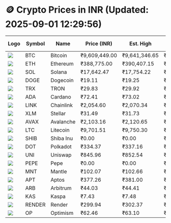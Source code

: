 # 🪙 Crypto Prices in INR (Updated: 2025-09-01 12:29:56)

| Logo | Symbol | Name       | Price (INR) | Est. High | Est. Low | Gross Profit | Fees | Net Profit | ROI % |
|------|--------|------------|-------------|-----------|----------|---------------|------|-------------|--------|
| ![](https://coin-images.coingecko.com/coins/images/1/large/bitcoin.png?1696501400) | BTC    | Bitcoin    | ₹9,609,449.00 | ₹9,641,346.65 | ₹9,577,551.35 | ₹666.09 | ₹200.00 | ₹466.09 | 0.47% |
| ![](https://coin-images.coingecko.com/coins/images/279/large/ethereum.png?1696501628) | ETH    | Ethereum   | ₹388,775.00 | ₹390,407.15 | ₹387,142.85 | ₹843.18 | ₹200.00 | ₹643.18 | 0.64% |
| ![](https://coin-images.coingecko.com/coins/images/4128/large/solana.png?1718769756) | SOL    | Solana     | ₹17,642.47 | ₹17,754.22 | ₹17,530.72 | ₹1,274.89 | ₹200.00 | ₹1,074.89 | 1.07% |
| ![](https://coin-images.coingecko.com/coins/images/5/large/dogecoin.png?1696501409) | DOGE   | Dogecoin   | ₹19.11 | ₹19.25 | ₹18.97 | ₹1,454.78 | ₹200.00 | ₹1,254.78 | 1.25% |
| ![](https://coin-images.coingecko.com/coins/images/1094/large/tron-logo.png?1696502193) | TRX    | TRON       | ₹29.83 | ₹29.92 | ₹29.74 | ₹574.90 | ₹200.00 | ₹374.90 | 0.37% |
| ![](https://coin-images.coingecko.com/coins/images/975/large/cardano.png?1696502090) | ADA    | Cardano    | ₹72.41 | ₹73.02 | ₹71.80 | ₹1,713.21 | ₹200.00 | ₹1,513.21 | 1.51% |
| ![](https://coin-images.coingecko.com/coins/images/877/large/chainlink-new-logo.png?1696502009) | LINK   | Chainlink  | ₹2,054.60 | ₹2,070.34 | ₹2,038.86 | ₹1,544.40 | ₹200.00 | ₹1,344.40 | 1.34% |
| ![](https://coin-images.coingecko.com/coins/images/100/large/fmpFRHHQ_400x400.jpg?1735231350) | XLM    | Stellar    | ₹31.49 | ₹31.73 | ₹31.25 | ₹1,536.00 | ₹200.00 | ₹1,336.00 | 1.34% |
| ![](https://coin-images.coingecko.com/coins/images/12559/large/Avalanche_Circle_RedWhite_Trans.png?1696512369) | AVAX   | Avalanche  | ₹2,103.16 | ₹2,120.65 | ₹2,085.67 | ₹1,677.45 | ₹200.00 | ₹1,477.45 | 1.48% |
| ![](https://coin-images.coingecko.com/coins/images/2/large/litecoin.png?1696501400) | LTC    | Litecoin   | ₹9,701.51 | ₹9,750.30 | ₹9,652.72 | ₹1,010.98 | ₹200.00 | ₹810.98 | 0.81% |
| ![](https://coin-images.coingecko.com/coins/images/11939/large/shiba.png?1696511800) | SHIB   | Shiba Inu  | ₹0.00 | ₹0.00 | ₹0.00 | ₹1,556.41 | ₹200.00 | ₹1,356.41 | 1.36% |
| ![](https://coin-images.coingecko.com/coins/images/12171/large/polkadot.png?1696512008) | DOT    | Polkadot   | ₹334.37 | ₹337.16 | ₹331.58 | ₹1,685.59 | ₹200.00 | ₹1,485.59 | 1.49% |
| ![](https://coin-images.coingecko.com/coins/images/12504/large/uniswap-logo.png?1720676669) | UNI    | Uniswap    | ₹845.96 | ₹852.54 | ₹839.38 | ₹1,567.94 | ₹200.00 | ₹1,367.94 | 1.37% |
| ![](https://coin-images.coingecko.com/coins/images/29850/large/pepe-token.jpeg?1696528776) | PEPE   | Pepe       | ₹0.00 | ₹0.00 | ₹0.00 | ₹1,548.08 | ₹200.00 | ₹1,348.08 | 1.35% |
| ![](https://coin-images.coingecko.com/coins/images/30980/large/Mantle-Logo-mark.png?1739213200) | MNT    | Mantle     | ₹102.07 | ₹102.66 | ₹101.48 | ₹1,167.75 | ₹200.00 | ₹967.75 | 0.97% |
| ![](https://coin-images.coingecko.com/coins/images/26455/large/aptos_round.png?1696525528) | APT    | Aptos      | ₹377.26 | ₹381.00 | ₹373.52 | ₹2,000.68 | ₹200.00 | ₹1,800.68 | 1.80% |
| ![](https://coin-images.coingecko.com/coins/images/16547/large/arb.jpg?1721358242) | ARB    | Arbitrum   | ₹44.03 | ₹44.41 | ₹43.65 | ₹1,752.68 | ₹200.00 | ₹1,552.68 | 1.55% |
| ![](https://coin-images.coingecko.com/coins/images/25751/large/kaspa-icon-exchanges.png?1696524837) | KAS    | Kaspa      | ₹7.43 | ₹7.48 | ₹7.38 | ₹1,423.25 | ₹200.00 | ₹1,223.25 | 1.22% |
| ![](https://coin-images.coingecko.com/coins/images/11636/large/rndr.png?1696511529) | RENDER | Render     | ₹299.94 | ₹302.37 | ₹297.51 | ₹1,636.61 | ₹200.00 | ₹1,436.61 | 1.44% |
| ![](https://coin-images.coingecko.com/coins/images/25244/large/Optimism.png?1696524385) | OP     | Optimism   | ₹62.46 | ₹63.10 | ₹61.82 | ₹2,072.16 | ₹200.00 | ₹1,872.16 | 1.87% |
